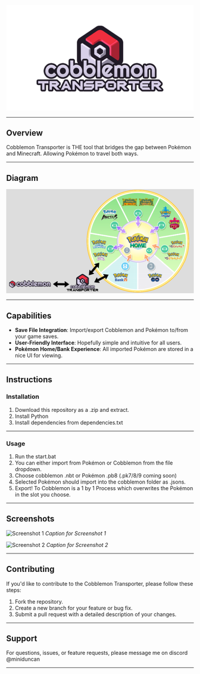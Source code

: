 ![Cobblemon Transporter Logo](https://github.com/ArchieDxncan/cobblemon-transporter/blob/main/cobblemontransporter.png) <!-- Replace with the path to your logo -->



---

## Overview
Cobblemon Transporter is THE tool that bridges the gap between Pokémon and Minecraft. Allowing Pokémon to travel both ways. 


---

## Diagram

![Cobblemon Transporter Diagram](https://github.com/ArchieDxncan/cobblemon-transporter/blob/main/transporter.png)

---

## Capabilities

- **Save File Integration**: Import/export Cobblemon and Pokémon to/from your game saves.
- **User-Friendly Interface**: Hopefully simple and intuitive for all users.
- **Pokémon Home/Bank Experience**: All imported Pokémon are stored in a nice UI for viewing.

---

## Instructions

### Installation
1. Download this repository as a .zip and extract.
2. Install Python
3. Install dependencies from dependencies.txt

---

### Usage
1. Run the start.bat
2. You can either import from Pokémon or Cobblemon from the file dropdown.
3. Choose cobblemon .nbt or Pokémon .pb8 (.pk7/8/9 coming soon)
4. Selected Pokémon should import into the cobblemon folder as .jsons.
5. Export! To Cobblemon is a 1 by 1 Process which overwrites the Pokémon in the slot you choose.    

---

## Screenshots

![Screenshot 1](path/to/screenshot1.png) <!-- Replace with the path to your screenshot -->
*Caption for Screenshot 1*

![Screenshot 2](path/to/screenshot2.png) <!-- Replace with the path to your screenshot -->
*Caption for Screenshot 2*

---

## Contributing

If you'd like to contribute to the Cobblemon Transporter, please follow these steps:
1. Fork the repository.
2. Create a new branch for your feature or bug fix.
3. Submit a pull request with a detailed description of your changes.

---

## Support

For questions, issues, or feature requests, please message me on discord @miniduncan

---
